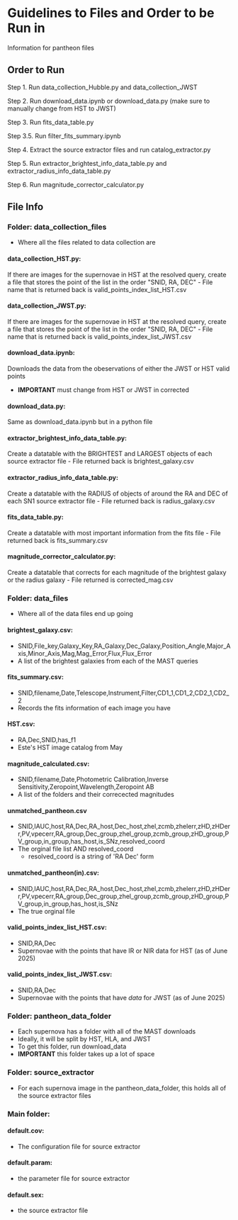 # Guidelines to Files and Order to be Run in

Information for pantheon files

## Order to Run

Step 1. Run data_collection_Hubble.py and data_collection_JWST

Step 2. Run download_data.ipynb or download_data.py (make sure to manually change from HST to JWST)

Step 3. Run fits_data_table.py

Step 3.5. Run filter_fits_summary.ipynb

Step 4. Extract the source extractor files and run catalog_extractor.py

Step 5. Run extractor_brightest_info_data_table.py and extractor_radius_info_data_table.py

Step 6. Run magnitude_corrector_calculator.py

## File Info

### Folder: data_collection_files
- Where all the files related to data collection are

#### data_collection_HST.py: 
If there are images for the supernovae in HST at the resolved query, 
create a file that stores the point of the list in the order "SNID, RA, DEC"
    - File name that is returned back is valid_points_index_list_HST.csv

#### data_collection_JWST.py: 
If there are images for the supernovae in HST at the resolved query, 
create a file that stores the point of the list in the order "SNID, RA, DEC"
    - File name that is returned back is valid_points_index_list_JWST.csv

#### download_data.ipynb:
Downloads the data from the obeservations of either the JWST or HST valid points 
  - **IMPORTANT** must change from HST or JWST in corrected

#### download_data.py:
Same as download_data.ipynb but in a python file

#### extractor_brightest_info_data_table.py:
Create a datatable with the BRIGHTEST and LARGEST objects of each source extractor file
    - File returned back is brightest_galaxy.csv

#### extractor_radius_info_data_table.py:
Create a datatable with the RADIUS of objects of around the RA and DEC of each SN1 source extractor file
    - File returned back is radius_galaxy.csv

#### fits_data_table.py:
Create a datatable with most important information from the fits file 
    - File returned back is fits_summary.csv

#### magnitude_corrector_calculator.py:
Create a datatable that corrects for each magnitude of the brightest galaxy or the radius galaxy
    - File returned is corrected_mag.csv

### Folder: data_files  
- Where all of the data files end up going

#### brightest_galaxy.csv:
- SNID,File_key,Galaxy_Key,RA_Galaxy,Dec_Galaxy,Position_Angle,Major_Axis,Minor_Axis,Mag,Mag_Error,Flux,Flux_Error
- A list of the brightest galaxies from each of the MAST queries

#### fits_summary.csv:
- SNID,filename,Date,Telescope,Instrument,Filter,CD1_1,CD1_2,CD2_1,CD2_2
- Records the fits information of each image you have

#### HST.csv:
- RA,Dec,SNID,has_f1
- Este's HST image catalog from May 

#### magnitude_calculated.csv:
- SNID,filename,Date,Photometric Calibration,Inverse Sensitivity,Zeropoint,Wavelength,Zeropoint AB
- A list of the folders and their correcected magnitudes

#### unmatched_pantheon.csv
- SNID,IAUC,host,RA,Dec,RA_host,Dec_host,zhel,zcmb,zhelerr,zHD,zHDerr,PV,vpecerr,RA_group,Dec_group,zhel_group,zcmb_group,zHD_group,PV_group,in_group,has_host,is_SNz,resolved_coord
- The orginal file list AND resolved_coord
  - resolved_coord is a string of 'RA Dec' form


#### unmatched_pantheon(in).csv:
- SNID,IAUC,host,RA,Dec,RA_host,Dec_host,zhel,zcmb,zhelerr,zHD,zHDerr,PV,vpecerr,RA_group,Dec_group,zhel_group,zcmb_group,zHD_group,PV_group,in_group,has_host,is_SNz
- The true orginal file

#### valid_points_index_list_HST.csv:
- SNID,RA,Dec
- Supernovae with the points that have IR or NIR data for HST (as of June 2025)

#### valid_points_index_list_JWST.csv:
- SNID,RA,Dec
- Supernovae with the points that have *data* for JWST (as of June 2025)

### Folder: pantheon_data_folder
- Each supernova has a folder with all of the MAST downloads
- Ideally, it will be split by HST, HLA, and JWST
- To get this folder, run download_data
- **IMPORTANT** this folder takes up a lot of space 

### Folder: source_extractor
- For each supernova image in the pantheon_data_folder, this holds all of the source extractor files

### Main folder:

#### default.cov:
- The configuration file for source extractor 

#### default.param:
- the parameter file for source extractor

#### default.sex:
- the source extractor file
